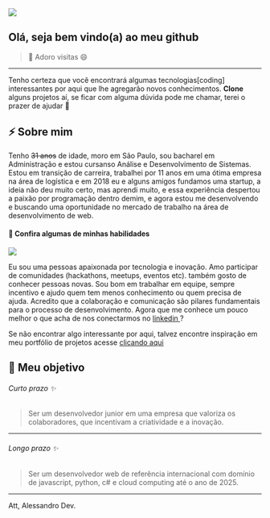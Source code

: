 <!--
**ALESSANDROLMENEZES/ALESSANDROLMENEZES** is a ✨ _special_ ✨ repository because its `README.md` (this file) appears on your GitHub profile.

Here are some ideas to get you started:

- 🔭 I’m currently working on ...
- 🌱 I’m currently learning ...
- 👯 I’m looking to collaborate on ...
- 🤔 I’m looking for help with ...
- 💬 Ask me about ...
- 📫 How to reach me: ...
- 😄 Pronouns: ...
- ⚡ Fun fact: ...
-->

<img src="https://netbramha.com/wp-content/uploads/2016/12/front-end-developers-openings.gif">

## Olá, seja bem vindo(a) ao meu github

> 👋 Adoro visitas 😄

------------



Tenho certeza que você encontrará algumas tecnologias[coding] interessantes por aqui que lhe agregarão novos conhecimentos.
**Clone** alguns projetos aí, se ficar com alguma dúvida pode me chamar, terei o prazer de ajudar 💬

## ⚡ Sobre mim 
Tenho ~~31 anos~~ de idade, moro em São Paulo, sou bacharel em Administração e estou cursanso Análise e Desenvolvimento de Sistemas. Estou em transição de carreira, trabalhei por 11 anos em uma ótima empresa na área de logística e em 2018 eu e alguns amigos fundamos uma startup, a ideia não deu muito certo, mas aprendi muito, e essa experiência despertou a paixão por programação dentro demim, e agora estou me desenvolvendo e buscando uma oportunidade no mercado de trabalho na área de desenvolvimento de web.

#### 🌱 Confira algumas de minhas habilidades 

[![](http://alessandrodev.com:21141/uploads/skills.jpg)](http://alessandrodev.com/portfolio)

Eu sou uma pessoas apaixonada por tecnologia e inovação. Amo participar de comunidades (hackathons, meetups, eventos etc). também gosto de conhecer pessoas novas. Sou bom em trabalhar em equipe, sempre incentivo e ajudo quem tem menos conhecimento ou quem precisa de ajuda. Acredito que a colaboração e comunicação são pilares fundamentais para o processo de desenvolvimento.
Agora que me conhece um pouco melhor o que acha de nos conectarmos no [ linkedin ]( https://www.linkedin.com/in/alessandro-l-menezes-57906b71/ )?


Se não encontrar algo interessante por aqui, talvez encontre inspiração em meu portfólio de projetos acesse [clicando aqui](http://alessandrodev.com/portfolio "clicando aqui")

## 🔭 Meu objetivo 
###### Curto prazo ✨
>Ser um desenvolvedor junior em uma empresa que valoriza os colaboradores, que incentivam a criatividade e a inovação.


------------



###### Longo prazo ✨
> Ser um desenvolvedor web de referência internacional com domínio de javascript, python, c# e cloud computing até o ano de 2025.



------------


Att, Alessandro Dev.

